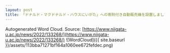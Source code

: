 ```yaml
---
layout: post
title: 「ドナルド・マクドナルド・ハウスにいがた」への寄附付き自動販売機を設置しました
---
```

Autogenerated Word Cloud.
Source\: [https://www.niigata-u.ac.jp/news/2022/133268/](https://www.niigata-u.ac.jp/news/2022/133268/)
![WordCloud]({{ site.baseurl }}/assets/113bba71271bf164a1060ee672fefdec.png)
